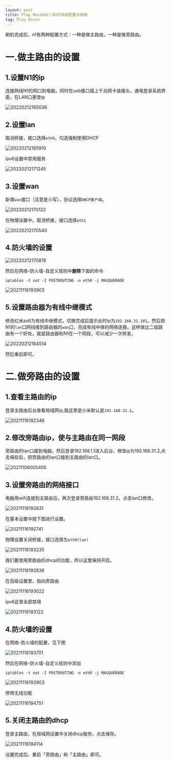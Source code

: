```yaml
---
layout: post
title: Play Route02丨N1的系统配置与使用
tag: Play Route
---
```


刷机完成后，n1有两种配置方式：一种是做主路由，一种是做旁路由。

# 一.做主路由的设置

## 1.设置N1的ip

连接网线N1的网口到电脑，同时在usb接口插上千兆网卡装接头，通电登录系统界面，在LAN口更改ip

![20220212165036](https://cdn.jsdelivr.net/gh/luckykang/picture_bed/blogs_images/20220212165036.png)

## 2.设置lan

取消桥接，接口选择`eth0`，勾选强制使用DHCP

![20220212165910](https://cdn.jsdelivr.net/gh/luckykang/picture_bed/blogs_images/20220212165910.png)

ipv6设置中禁用服务

![20220212171245](https://cdn.jsdelivr.net/gh/luckykang/picture_bed/blogs_images/20220212171245.png)

## 3.设置wan

新增`wan`接口（注意是小写），协议选择`DNCP客户端`。

![20220212170122](https://cdn.jsdelivr.net/gh/luckykang/picture_bed/blogs_images/20220212170122.png)

在物理设置中，取消桥接，接口选择`eth1`

![20220212170540](https://cdn.jsdelivr.net/gh/luckykang/picture_bed/blogs_images/20220212170540.png)

## 4.防火墙的设置

![20220212170818](https://cdn.jsdelivr.net/gh/luckykang/picture_bed/blogs_images/20220212170818.png)

然后在网络-防火墙-自定义规则中**删除**下面的命令

    iptables -t nat -I POSTROUTING -o eth0 -j MASQUERADE

![20211116193903](https://cdn.jsdelivr.net/gh/luckykang/picture_bed/blogs_images/20211116193903.png)

## 5.设置路由器为有线中继模式

修改红米ax6为有线中继模式，切换完成后提示此时ip为`192.168.31.101`。然后把N1的`lan`口网线接到路由器的`wan`口，完成有线中继的网络连接。这样做比二级路由有一个好处，就是路由器和N1在一个网段，可以减少一次转发，

![20220212164514](https://cdn.jsdelivr.net/gh/luckykang/picture_bed/blogs_images/20220212164514.png)

然后重启即可。

# 二.做旁路由的设置

## 1.查看主路由的ip

登录主路由后台查看局域网ip,我这里是小米默认是`192.168.31.1`。

![20211116192346](https://cdn.jsdelivr.net/gh/luckykang/picture_bed/blogs_images/20211116192346.png)

## 2.修改旁路由ip，使与主路由在同一网段

旁路由的lan口接到电脑，然后登录192.168.1.1进入后台，修改ip为192.168.31.2,点击保存后，把旁路由的lan口接到主路由的lan口。

![20211106005405](https://cdn.jsdelivr.net/gh/luckykang/picture_bed/blogs_images/20211106005405.png)

## 3.设置旁路由的网络接口

电脑用wifi连接到主路由后，再次登录旁路由192.168.31.2，点击lan口修改。

![20211116192631](https://cdn.jsdelivr.net/gh/luckykang/picture_bed/blogs_images/20211116192631.png)

在基本设置中按下图进行设置。

![20211116192741](https://cdn.jsdelivr.net/gh/luckykang/picture_bed/blogs_images/20211116192741.png)

物理设置关闭桥接，接口选择为`eth0(lan)`

![20211116193235](https://cdn.jsdelivr.net/gh/luckykang/picture_bed/blogs_images/20211116193235.png)

我们要使用旁路由的dhcp的功能，所以这里保持开启。

![20211116192838](https://cdn.jsdelivr.net/gh/luckykang/picture_bed/blogs_images/20211116192838.png)

在高级设置里，指向旁路由

![20211116193022](https://cdn.jsdelivr.net/gh/luckykang/picture_bed/blogs_images/20211116193022.png)

ipv6这里全部禁用

![20211116193122](https://cdn.jsdelivr.net/gh/luckykang/picture_bed/blogs_images/20211116193122.png)

## 4.防火墙的设置

在网络-防火墙的配置，见下图

![20211116193701](https://cdn.jsdelivr.net/gh/luckykang/picture_bed/blogs_images/20211116193701.png)

然后在网络-防火墙-自定义规则中添加

    iptables -t nat -I POSTROUTING -o eth0 -j MASQUERADE

![20211116193903](https://cdn.jsdelivr.net/gh/luckykang/picture_bed/blogs_images/20211116193903.png)

停用无线功能

![20211116194751](https://cdn.jsdelivr.net/gh/luckykang/picture_bed/blogs_images/20211116194751.png)

## 5.关闭主路由的dhcp

登录主路由，在局域网设置中关闭dhcp服务，点击保存。

![20211116194114](https://cdn.jsdelivr.net/gh/luckykang/picture_bed/blogs_images/20211116194114.png)

设置完成后，重启「旁路由」和「主路由」即可。